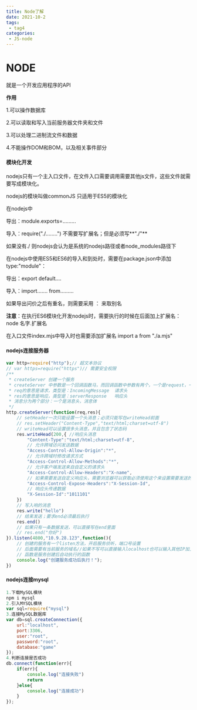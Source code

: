 ```yaml
---
title: Node了解
date: 2021-10-2
tags:
 - tag4
categories: 
 - JS-node
---
```


# NODE

就是一个开发应用程序的API

**作用**

1.可以操作数据库

2.可以读取和写入当前服务器文件夹和文件

3.可以处理二进制流文件和数据

4.不能操作DOM和BOM，以及相关事件部分

#### 模块化开发

nodejs只有一个主入口文件，在文件入口需要调用需要其他js文件，这些文件就需要写成模块化。

nodejs的模块叫做commonJS    只适用于ES5的模块化

在nodejs中

导出：module.exports=.........

导入：require("./........")  不需要写扩展名；但是必须写**"./"**

如果没有./ 则nodejs会认为是系统的nodejs路径或者node_modules路径下

在nodejs中使用ES5和ES6的导入和到处时，需要在package.json中添加type:"module"：

导出：export default....

导入：import....... from.........

如果导出问价之后有重名，则需要采用   ：  来取别名

**注意**：在执行ES6模块化开发nodejs时，需要执行的时候在后面加上扩展名：node 名字.扩展名

在入口文件index.mjs中导入时也需要添加扩展名        import a from "./a.mjs"

#### nodejs连接服务器

```javascript
var http=require("http");// 超文本协议
// var https=require("https")// 需要安全权限
/**
 * createServer 创建一个服务
 * createServer 中参数是一个回调函数马，而回调函数中参数有两个，一个是request，一个是response
 * req的意思是请求，类型是：IncomingMessage  请求头
 * res的意思是响应，类型是：serverResponse   响应头
 * 消息分为两个部分：一个是消息头，消息体
 */
http.createServer(function(req,res){
    // setHeader一次只能设置一个头消息；必须只能写在writeHead前面
    // res.setHeader("Content-Type","text/html;charset=utf-8")
    // writeHead可以设置很多头消息，并且包含了状态码
    res.writeHead(200,{ //响应头消息
        "Content-Type":"text/html;charset=utf-8",
        // 允许跨域访问发送数据
        "Access-Control-Allow-Origin":"*",
        // 允许跨域时修改请求方式
        "Access-Control-Allow-Methods":"*",
        // 允许客户端发送来自自定义的请求头
        "Access-Control-Allow-Headers":"X-name",
        // 如果需要发送自定义响应头，需要浏览器可以获取必须使用这个来设置需要发送的自定义响应头
        "Access-Control-Expose-Headers":"X-Session-Id",
        // 响应头传递数据
        "X-Session-Id":"1011101"
    })
    // 写入响的消息
    res.write("hello")
    // 结束发送；要求end必须最后执行
    res.end()
    // 如果只有一条数据发送，可以直接写在end里面
    // res.end("你好")
}).listen(4800,"10.9.28.123",function(){
    // 创建的服务有一个listen方法，开启服务侦听，端口号设置
    // 后面需要有当前服务的域名//如果不写可以直接输入localhost也可以输入其他IP加上端口号进行访问
    // 函数是服务创建后自动执行的函数
    console.log("创建服务成功后执行！");
})

```

#### nodejs连接mysql

```javascript
1.下载MySQL模块
npm i mysql
2.引入MYSQL模块
var sql=require("mysql")
3.连接MySQL数据库
var db=sql.createConnection({
    url:"localhost",
    port:3306,
    user:"root",
    password:"root",
    database:"game"
});
4.判断连接是否成功
db.connect(function(err){
    if(err){
        console.log("连接失败")
        return
    }else{
        console.log("连接成功")
    }
});
```

